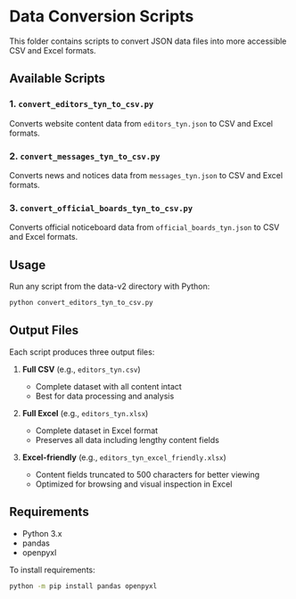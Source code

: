 # Data Conversion Scripts

This folder contains scripts to convert JSON data files into more accessible CSV and Excel formats.

## Available Scripts

### 1. `convert_editors_tyn_to_csv.py`
Converts website content data from `editors_tyn.json` to CSV and Excel formats.

### 2. `convert_messages_tyn_to_csv.py`
Converts news and notices data from `messages_tyn.json` to CSV and Excel formats.

### 3. `convert_official_boards_tyn_to_csv.py`
Converts official noticeboard data from `official_boards_tyn.json` to CSV and Excel formats.

## Usage

Run any script from the data-v2 directory with Python:

```bash
python convert_editors_tyn_to_csv.py
```

## Output Files

Each script produces three output files:

1. **Full CSV** (e.g., `editors_tyn.csv`)
   - Complete dataset with all content intact
   - Best for data processing and analysis

2. **Full Excel** (e.g., `editors_tyn.xlsx`)
   - Complete dataset in Excel format
   - Preserves all data including lengthy content fields

3. **Excel-friendly** (e.g., `editors_tyn_excel_friendly.xlsx`)
   - Content fields truncated to 500 characters for better viewing
   - Optimized for browsing and visual inspection in Excel

## Requirements

- Python 3.x
- pandas
- openpyxl

To install requirements:

```bash
python -m pip install pandas openpyxl
``` 